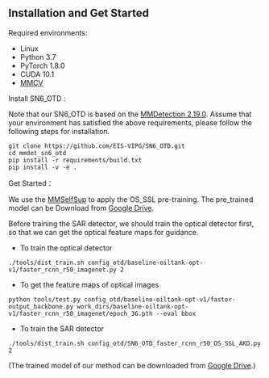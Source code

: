 ## Installation and Get Started

Required environments:
* Linux
* Python 3.7
* PyTorch 1.8.0
* CUDA 10.1
* [MMCV](https://mmcv.readthedocs.io/en/latest/#installation)


Install SN6_OTD :

Note that our SN6_OTD is based on the [MMDetection 2.19.0](https://github.com/open-mmlab/mmdetection). Assume that your environment has satisfied the above requirements, please follow the following steps for installation.

```shell script
git clone https://github.com/EIS-VIPG/SN6_OTD.git
cd mmdet_sn6_otd
pip install -r requirements/build.txt
pip install -v -e .
```

Get Started：

We use the [MMSelfSup](https://github.com/open-mmlab/mmselfsup) to apply the OS_SSL pre-training. The pre_trained model can be Download from  [Google Drive](https://drive.google.com/file/d/1Oky3l5LpDt0aaULx1C0x7sJuwgFtykdt/view?usp=share_link).

Before training the SAR detector, we should train the optical detector first, so that we can get the optical feature maps for guidance. 

* To train the optical detector

```
./tools/dist_train.sh config_otd/baseline-oiltank-opt-v1/faster_rcnn_r50_imagenet.py 2
```

* To get the feature maps of optical images

```
python tools/test.py config_otd/baseline-oiltank-opt-v1/faster-output_backbone.py work_dirs/baseline-oiltank-opt-v1/faster_rcnn_r50_imagenet/epoch_36.pth --eval bbox
```

* To train the SAR detector

```
./tools/dist_train.sh config_otd/SN6_OTD_faster_rcnn_r50_OS_SSL_AKD.py 2
```

(The trained model of our method can be downloaded from  [Google Drive](https://drive.google.com/file/d/1Jhzex9eUGKlfcjICmAUxhpPJcyzdiWR7/view?usp=share_link).)

